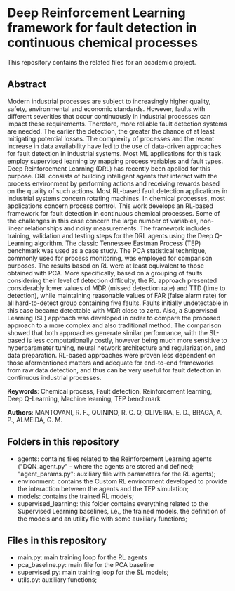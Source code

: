 # Deep Reinforcement Learning framework for fault detection in continuous chemical processes

This repository contains the related files for an academic project.

## Abstract
Modern industrial processes are subject to increasingly higher quality, safety, environmental and economic standards. However, faults with different severities that occur continuously in industrial processes can impact these requirements. Therefore, more reliable fault detection systems are needed. The earlier the detection, the greater the chance of at least mitigating potential losses. The complexity of processes and the recent increase in data availability have led to the use of data-driven approaches for fault detection in industrial systems. Most ML applications for this task employ supervised learning by mapping process variables and fault types. Deep Reinforcement Learning (DRL) has recently been applied for this purpose. DRL consists of building intelligent agents that interact with the process environment by performing actions and receiving rewards based on the quality of such actions. Most RL-based fault detection applications in industrial systems concern rotating machines. In chemical processes, most applications concern process control. This work develops an RL-based framework for fault detection in continuous chemical processes. Some of the challenges in this case concern the large number of variables, non-linear relationships and noisy measurements. The framework includes training, validation and testing steps for the DRL agents using the Deep Q-Learning algorithm. The classic Tennessee Eastman Process (TEP) benchmark was used as a case study. The PCA statistical technique, commonly used for process monitoring, was employed for comparison purposes. The results based on RL were at least equivalent to those obtained with PCA. More specifically, based on a grouping of faults considering their level of detection difficulty, the RL approach presented considerably lower values of MDR (missed detection rate) and TTD (time to detection), while maintaining reasonable values of FAR (false alarm rate) for all hard-to-detect group containing five faults. Faults initially undetectable in this case became detectable with MDR close to zero. Also, a Supervised Learning (SL) approach was developed in order to compare the proposed approach to a more complex and also traditional method. The comparison showed that both approaches generate similar performance, with the SL-based is less computationally costly, however being much more sensitive to hyperparameter tuning, neural network architecture and regularization, and data preparation. RL-based approaches were proven less dependent on those aformentioned matters and adequate for end-to-end frameworks from raw data detection, and thus can be very useful for fault detection in continuous industrial processes.

**Keywords**: Chemical process, Fault detection, Reinforcement learning, Deep Q-Learning, Machine learning, TEP benchmark

**Authors**: MANTOVANI, R. F., QUININO, R. C. Q, OLIVEIRA, E. D., BRAGA, A. P., ALMEIDA, G. M.

## Folders in this repository
- agents: contains files related to the Reinforcement Learning agents ("DQN_agent.py" - where the agents are stored and defined; "agent_params.py": auxiliary file with parameters for the RL agents);
- environment: contains the Custom RL environment developed to provide the interaction between the agents and the TEP simulation;
- models: contains the trained RL models;
- supervised_learning: this folder contains everything related to the Supervised Learning baselines, i.e., the trained models, the definition of the models and an utility file with some auxiliary functions;

## Files in this repository
- main.py: main training loop for the RL agents
- pca_baseline.py: main file for the PCA baseline
- supervised.py: main training loop for the SL models;
- utils.py: auxiliary functions;
